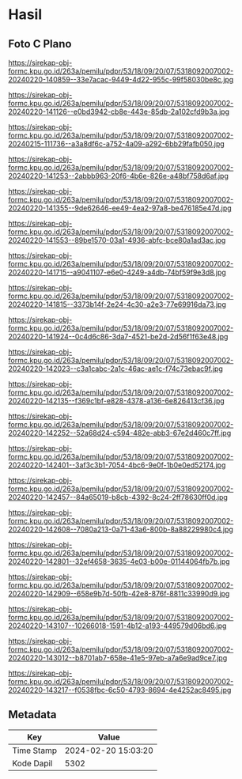 # Hasil

## Foto C Plano

https://sirekap-obj-formc.kpu.go.id/263a/pemilu/pdpr/53/18/09/20/07/5318092007002-20240220-140859--33e7acac-9449-4d22-955c-99f58030be8c.jpg

https://sirekap-obj-formc.kpu.go.id/263a/pemilu/pdpr/53/18/09/20/07/5318092007002-20240220-141126--e0bd3942-cb8e-443e-85db-2a102cfd9b3a.jpg

https://sirekap-obj-formc.kpu.go.id/263a/pemilu/pdpr/53/18/09/20/07/5318092007002-20240215-111736--a3a8df6c-a752-4a09-a292-6bb29fafb050.jpg

https://sirekap-obj-formc.kpu.go.id/263a/pemilu/pdpr/53/18/09/20/07/5318092007002-20240220-141253--2abbb963-20f6-4b6e-826e-a48bf758d6af.jpg

https://sirekap-obj-formc.kpu.go.id/263a/pemilu/pdpr/53/18/09/20/07/5318092007002-20240220-141355--9de62646-ee49-4ea2-97a8-be476185e47d.jpg

https://sirekap-obj-formc.kpu.go.id/263a/pemilu/pdpr/53/18/09/20/07/5318092007002-20240220-141553--89be1570-03a1-4936-abfc-bce80a1ad3ac.jpg

https://sirekap-obj-formc.kpu.go.id/263a/pemilu/pdpr/53/18/09/20/07/5318092007002-20240220-141715--a9041107-e6e0-4249-a4db-74bf59f9e3d8.jpg

https://sirekap-obj-formc.kpu.go.id/263a/pemilu/pdpr/53/18/09/20/07/5318092007002-20240220-141815--3373b14f-2e24-4c30-a2e3-77e69916da73.jpg

https://sirekap-obj-formc.kpu.go.id/263a/pemilu/pdpr/53/18/09/20/07/5318092007002-20240220-141924--0c4d6c86-3da7-4521-be2d-2d56f1f63e48.jpg

https://sirekap-obj-formc.kpu.go.id/263a/pemilu/pdpr/53/18/09/20/07/5318092007002-20240220-142023--c3a1cabc-2a1c-46ac-ae1c-f74c73ebac9f.jpg

https://sirekap-obj-formc.kpu.go.id/263a/pemilu/pdpr/53/18/09/20/07/5318092007002-20240220-142135--f369c1bf-e828-4378-a136-6e826413cf36.jpg

https://sirekap-obj-formc.kpu.go.id/263a/pemilu/pdpr/53/18/09/20/07/5318092007002-20240220-142252--52a68d24-c594-482e-abb3-67e2d460c7ff.jpg

https://sirekap-obj-formc.kpu.go.id/263a/pemilu/pdpr/53/18/09/20/07/5318092007002-20240220-142401--3af3c3b1-7054-4bc6-9e0f-1b0e0ed52174.jpg

https://sirekap-obj-formc.kpu.go.id/263a/pemilu/pdpr/53/18/09/20/07/5318092007002-20240220-142457--84a65019-b8cb-4392-8c24-2ff78630ff0d.jpg

https://sirekap-obj-formc.kpu.go.id/263a/pemilu/pdpr/53/18/09/20/07/5318092007002-20240220-142608--7080a213-0a71-43a6-800b-8a88229980c4.jpg

https://sirekap-obj-formc.kpu.go.id/263a/pemilu/pdpr/53/18/09/20/07/5318092007002-20240220-142801--32ef4658-3635-4e03-b00e-01144064fb7b.jpg

https://sirekap-obj-formc.kpu.go.id/263a/pemilu/pdpr/53/18/09/20/07/5318092007002-20240220-142909--658e9b7d-50fb-42e8-876f-8811c33990d9.jpg

https://sirekap-obj-formc.kpu.go.id/263a/pemilu/pdpr/53/18/09/20/07/5318092007002-20240220-143107--10266018-1591-4b12-a193-449579d06bd6.jpg

https://sirekap-obj-formc.kpu.go.id/263a/pemilu/pdpr/53/18/09/20/07/5318092007002-20240220-143012--b8701ab7-658e-41e5-97eb-a7a6e9ad9ce7.jpg

https://sirekap-obj-formc.kpu.go.id/263a/pemilu/pdpr/53/18/09/20/07/5318092007002-20240220-143217--f0538fbc-6c50-4793-8694-4e4252ac8495.jpg


## Metadata

| Key        | Value               |
| ---------- | ------------------- |
| Time Stamp | 2024-02-20 15:03:20 |
| Kode Dapil | 5302                |



